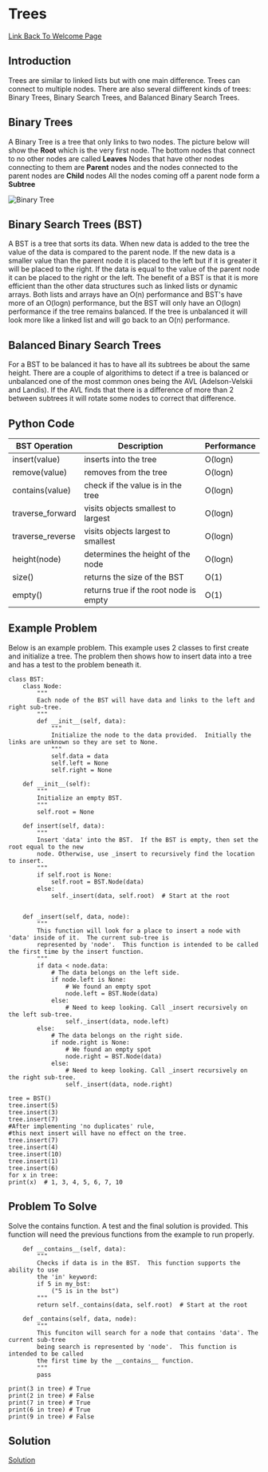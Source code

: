 # Trees
[Link Back To Welcome Page](welcome.md)

## Introduction
Trees are similar to linked lists but with one main difference. Trees can
connect to multiple nodes. There are also several diifferent kinds of trees:
Binary Trees, Binary Search Trees, and Balanced Binary Search Trees.

## Binary Trees
A Binary Tree is a tree that only links to two nodes. The picture below will
show the **Root** which is the very first node. The bottom nodes that connect to
no other nodes are called **Leaves** 
Nodes that have other nodes connecting to them are **Parent** nodes and the nodes
connected to the parent nodes are **Child** nodes
All the nodes coming off a parent node form a **Subtree** 

![Binary Tree](https://byui-cse.github.io/cse212-course/lesson09/binary_tree.jpeg)

## Binary Search Trees (BST)
A BST is a tree that sorts its data. When new data is added to the tree the value
of the data is compared to the parent node. If the new data is a smaller value 
than the parent node it is placed to the left but if it is greater it will be 
placed to the right. If the data is equal to the value of the parent node it can be 
placed to the right or the left. 
The benefit of a BST is that it is more efficient than the other data structures 
such as linked lists or dynamic arrays. Both lists and arrays have an O(n) performance
and BST's have more of an O(logn) performance, but the BST will only have an O(logn)
performance if the tree remains balanced. If the tree is unbalanced it will look more
like a linked list and will go back to an O(n) performance.

## Balanced Binary Search Trees
For a BST to be balanced it has to have all its subtrees be about the same height.
There are a couple of algorithims to detect if a tree is balanced or unbalanced
one of the most common ones being the AVL (Adelson-Velskii and Landis).
If the AVL finds that there is a difference of more than 2 between subtrees it will
rotate some nodes to correct that difference.


## Python Code

BST Operation | Description | Performance 
------------- | ----------- | -----------
insert(value) | inserts into the tree | O(logn)
remove(value) | removes from the tree | O(logn)
contains(value) | check if the value is in the tree | O(logn)
traverse_forward | visits objects smallest to largest | O(logn)
traverse_reverse | visits objects largest to smallest | O(logn)
height(node) | determines the height of the node | O(logn)
size() | returns the size of the BST | O(1)
empty() | returns true if the root node is empty | O(1)


## Example Problem
Below is an example problem. This example uses 2 classes to first create and 
initialize a tree. The problem then shows how to insert data into a tree and has
a test to the problem beneath it.
```
class BST:
    class Node:
        """
        Each node of the BST will have data and links to the left and right sub-tree. 
        """
        def __init__(self, data):
            """ 
            Initialize the node to the data provided.  Initially the links are unknown so they are set to None.
            """      
            self.data = data
            self.left = None
            self.right = None

    def __init__(self):
        """
        Initialize an empty BST.
        """
        self.root = None

    def insert(self, data):
        """
        Insert 'data' into the BST.  If the BST is empty, then set the root equal to the new 
        node. Otherwise, use _insert to recursively find the location to insert.
        """
        if self.root is None:
            self.root = BST.Node(data)
        else:
            self._insert(data, self.root)  # Start at the root


    def _insert(self, data, node):
        """
        This function will look for a place to insert a node with 'data' inside of it.  The current sub-tree is
        represented by 'node'.  This function is intended to be called the first time by the insert function.
        """
        if data < node.data:
            # The data belongs on the left side.
            if node.left is None:
                # We found an empty spot
                node.left = BST.Node(data)
            else:
                # Need to keep looking. Call _insert recursively on the left sub-tree.
                self._insert(data, node.left)
        else:
            # The data belongs on the right side.
            if node.right is None:
                # We found an empty spot
                node.right = BST.Node(data)
            else:
                # Need to keep looking. Call _insert recursively on the right sub-tree.
                self._insert(data, node.right)

tree = BST()
tree.insert(5)
tree.insert(3)
tree.insert(7)
#After implementing 'no duplicates' rule,
#this next insert will have no effect on the tree.
tree.insert(7)  
tree.insert(4)
tree.insert(10)
tree.insert(1)
tree.insert(6)
for x in tree:
print(x)  # 1, 3, 4, 5, 6, 7, 10
```        

## Problem To Solve
Solve the contains function. A test and the final solution is provided. This function
will need the previous functions from the example to run properly.
```
    def __contains__(self, data):
        """ 
        Checks if data is in the BST.  This function supports the ability to use 
        the 'in' keyword:
        if 5 in my_bst:
            ("5 is in the bst")
        """
        return self._contains(data, self.root)  # Start at the root

    def _contains(self, data, node):
        """
        This funciton will search for a node that contains 'data'. The current sub-tree 
        being search is represented by 'node'.  This function is intended to be called 
        the first time by the __contains__ function.
        """
        pass

print(3 in tree) # True
print(2 in tree) # False
print(7 in tree) # True
print(6 in tree) # True
print(9 in tree) # False
```

## Solution
[Solution](solution3.py)